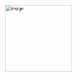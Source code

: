 <img width="212" alt="image" src="https://github.com/Annisaraulitaa/unit1-pathway3-D121211090/assets/130150985/93e439c6-c66d-4a09-b283-c38b42e8b2de">
